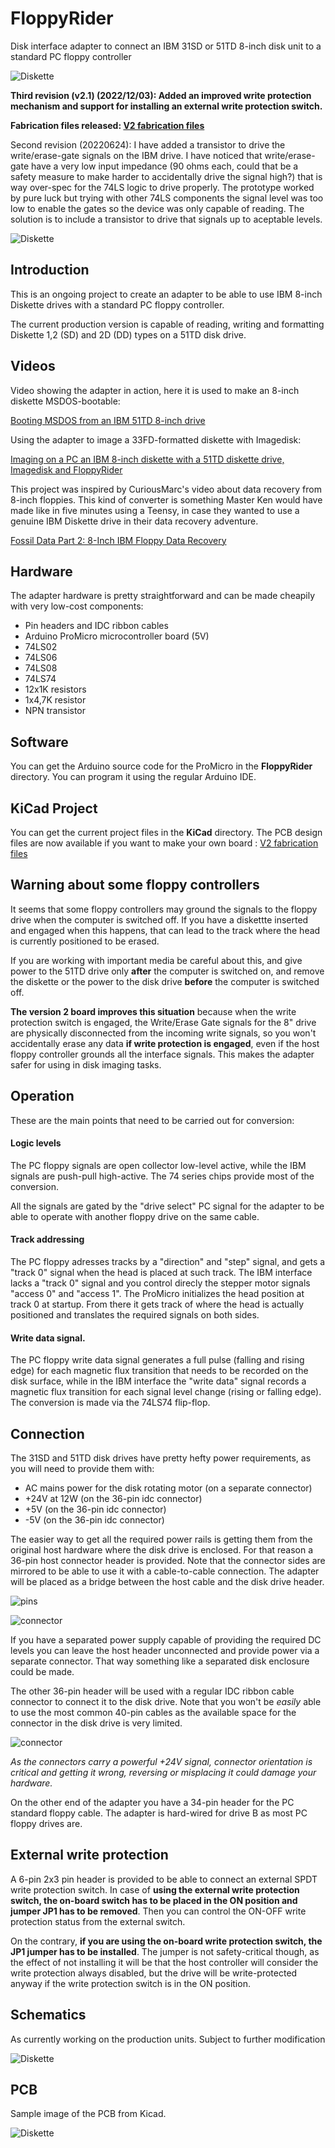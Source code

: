 # FloppyRider
Disk interface adapter to connect an IBM 31SD or 51TD 8-inch disk unit to a standard PC floppy controller

![Diskette](./images/v2_pcb.JPG)


__Third revision (v2.1) (2022/12/03): Added an improved write protection mechanism and support for installing an external write protection switch.__

__Fabrication files released: [V2 fabrication files](./pcb)__

Second revision (20220624): I have added a transistor to drive the write/erase-gate signals on the IBM drive. I have noticed that write/erase-gate have a very low input impedance (90 ohms each, could that be a safety measure to make harder to accidentally drive the signal high?) that is way over-spec for the 74LS logic to drive properly. The prototype worked by pure luck but trying with other 74LS components the signal level was too low to enable the gates so the device was only capable of reading. The solution is to include a transistor to drive that signals up to aceptable levels.


![Diskette](./images/IBM_Diskette_1_with_envelope.gif)


## Introduction

This is an ongoing project to create an adapter to be able to use IBM 8-inch Diskette drives with a standard PC floppy controller.

The current production version is capable of reading, writing and formatting Diskette 1,2 (SD) and 2D (DD) types on a 51TD disk drive.

## Videos

Video showing the adapter in action, here it is used to make an 8-inch diskette MSDOS-bootable:

[Booting MSDOS from an IBM 51TD 8-inch drive](https://www.youtube.com/watch?v=TbLUqG_d6FU)

Using the adapter to image a 33FD-formatted diskette with Imagedisk:

[Imaging on a PC an IBM 8-inch diskette with a 51TD diskette drive, Imagedisk and FloppyRider](https://www.youtube.com/watch?v=4pZ3qMAHVGs)

This project was inspired by CuriousMarc's video about data recovery from 8-inch floppies. This kind of converter is something Master Ken would have made like in five minutes using a Teensy, in case they wanted to use a genuine IBM Diskette drive in their data recovery adventure.

[Fossil Data Part 2: 8-Inch IBM Floppy Data Recovery](https://www.youtube.com/watch?v=5FVwheTVWko)



## Hardware

The adapter hardware is pretty straightforward and can be made cheapily with very low-cost components:

* Pin headers and IDC ribbon cables
* Arduino ProMicro microcontroller board (5V)
* 74LS02
* 74LS06
* 74LS08
* 74LS74
* 12x1K resistors
* 1x4,7K resistor
* NPN transistor


## Software

You can get the Arduino source code for the ProMicro in the __FloppyRider__ directory. You can program it using the regular Arduino IDE.

## KiCad Project

You can get the current project files in the __KiCad__ directory. The PCB design files are now available if you want to make your own board :  [V2 fabrication files](./pcb)

## Warning about some floppy controllers

It seems that some floppy controllers may ground the signals to the floppy drive when the computer is switched off. If you have a diskettte inserted and engaged when this happens, that can lead to the track where the head is currently positioned to be erased.

If you are working with important media be careful about this, and give power to the 51TD drive only __after__ the computer is switched on, and remove the diskette or the power to the disk drive __before__ the computer is switched off.

__The version 2 board improves this situation__ because when the write protection switch is engaged, the Write/Erase Gate signals for the 8" drive are physically disconnected from the incoming write signals, so you won't accidentally erase any data __if write protection is engaged__, even if the host floppy controller grounds all the interface signals. This makes the adapter safer for using in disk imaging tasks.

## Operation

These are the main points that need to be carried out for conversion:

#### Logic levels

The PC floppy signals are open collector low-level active, while the IBM signals are push-pull high-active. The 74 series chips provide most of the conversion.

All the signals are gated by the "drive select" PC signal for the adapter to be able to operate with another floppy drive on the same cable.

#### Track addressing

The PC floppy adresses tracks by a "direction" and "step" signal, and gets a "track 0" signal when the head is placed at such track. The IBM interface lacks a "track 0" signal and you control direcly the stepper motor signals "access 0" and "access 1". The ProMicro initializes the head position at track 0 at startup. From there it gets track of where the head is actually positioned and translates the required signals on both sides.

#### Write data signal.

The PC floppy write data signal generates a full pulse (falling and rising edge) for each magnetic flux transition that needs to be recorded on the disk surface, while in the IBM interface the "write data" signal records a magnetic flux transition for each signal level change (rising or falling edge). The conversion is made via the 74LS74 flip-flop.


## Connection

The 31SD and 51TD disk drives have pretty hefty power requirements, as you will need to provide them with:

* AC mains power for the disk rotating motor (on a separate connector)
* +24V at 12W (on the 36-pin idc connector)
* +5V (on the 36-pin idc connector)
* -5V (on the 36-pin idc connector)

The easier way to get all the required power rails is getting them from the original host hardware where the disk drive is enclosed. For that reason a 36-pin host connector header is provided. Note that the connector sides are mirrored to be able to use it with a cable-to-cable connection. The adapter will be placed as a bridge between the host cable and the disk drive header.

![pins](./images/pins.JPG)

![connector](./images/connector.JPG)


If you have a separated power supply capable of providing the required DC levels you can leave the host header unconnected and provide power via a separate connector. That way something like a separated disk enclosure could be made.

The other 36-pin header will be used with a regular IDC ribbon cable connector to connect it to the disk drive. Note that you won't be _easily_ able to use the most common 40-pin cables as the available space for the connector in the disk drive is very limited.

![connector](./images/connected.JPG)


_As the connectors carry a powerful +24V signal, connector orientation is critical and getting it wrong, reversing or misplacing it could damage your hardware._

On the other end of the adapter you have a 34-pin header for the PC standard floppy cable. The adapter is hard-wired for drive B as most PC floppy drives are.


## External write protection

A 6-pin 2x3 pin header is provided to be able to connect an external SPDT write protection switch. In case of __using the external write protection switch, the on-board switch has to be placed in the ON position and jumper JP1 has to be removed__. Then you can control the ON-OFF write protection status from the external switch.

On the contrary, __if you are using the on-board write protection switch, the JP1 jumper has to be installed__. The jumper is not safety-critical though, as the effect of not installing it will be that the host controller will consider the write protection always disabled, but the drive will be write-protected anyway if the write protection switch is in the ON position.

## Schematics

As currently working on the production units. Subject to further modification

![Diskette](./images/schematic.png)


## PCB

Sample image of the PCB from Kicad.

![Diskette](./images/pcb2.png)

